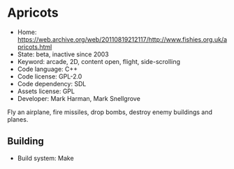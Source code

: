# Apricots

- Home: https://web.archive.org/web/20110819212117/http://www.fishies.org.uk/apricots.html
- State: beta, inactive since 2003
- Keyword: arcade, 2D, content open, flight, side-scrolling
- Code language: C++
- Code license: GPL-2.0
- Code dependency: SDL
- Assets license: GPL
- Developer: Mark Harman, Mark Snellgrove

Fly an airplane, fire missiles, drop bombs, destroy enemy buildings and planes.

## Building

- Build system: Make

